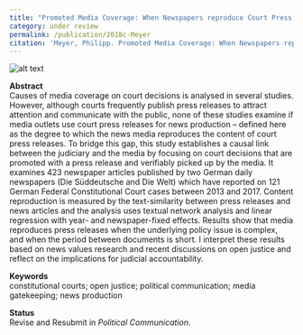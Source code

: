 ```yaml
---
title: "Promoted Media Coverage: When Newspapers reproduce Court Press Releases for News Content"
category: under review
permalink: /publication/2018c-Meyer
citation: 'Meyer, Philipp. Promoted Media Coverage: When Newspapers reproduce Court Press Releases for News Content. Working Paper.'
---
```


![alt text](https://phimeyer.github.io/images/similarity_network.jpg "Text Similarity Network")

<p><b>Abstract</b><br>
Causes of media coverage on court decisions is analysed in several studies. However, although courts frequently publish press releases to attract attention and communicate with the public, none of these studies examine if media outlets use court press releases for news production – defined here as the degree to which the news media reproduces the content of court press releases. To bridge this gap, this study establishes a causal link between the judiciary and the media by focusing on court decisions that are promoted with a press release and verifiably picked up by the media. It examines 423 newspaper articles published by two German daily newspapers (Die Süddeutsche and Die Welt) which have reported on 121 German Federal Constitutional Court cases between 2013 and 2017. Content reproduction is measured by the text-similarity between press releases and news articles and the analysis uses textual network analysis and linear regression with year- and newspaper-fixed effects. Results show that media reproduces press releases when the underlying policy issue is complex, and when the period between documents is short. I interpret these results based on news values research and recent discussions on open justice and reflect on the implications for judicial accountability.</p>

<p><b>Keywords</b><br>constitutional courts; open justice; political communication; media gatekeeping; news production </p>

<p><b>Status</b><br>
Revise and Resubmit in <i>Political Communication</i>.</p>
